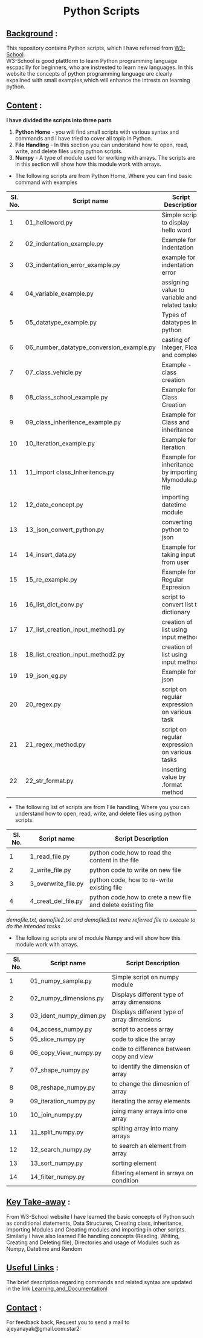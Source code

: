<h1 align="center">Python Scripts</h1>

<h2><ins>Background</ins> :</h2>

This repository contains Python scripts, which I have referred from [W3-School](https://www.w3schools.com/python/python_intro.asp).<br /> 
W3-School is good plattform to learn Python programming language escpacilly for beginners, who are instrested to learn new languages.
In this website the concepts of python programming language are clearly expalined with small examples,which will enhance the intrests on learning python.

<h2><ins>Content</ins> :</h2>

**I have divided the scripts into three parts**
 
 1. **Python Home** - you will find small scripts with various syntax and commands and I have tried to cover all topic in Python.
 2. **File Handling** - In this section you can understand how to open, read, write, and delete files using python scripts.
 3. **Numpy** - A type of module used for working with arrays. The scripts are in this section will show how this module work with arrays.

* The following scripts are from Python Home, Where you can find basic command with examples

| **Sl. No.** | **Script name** | **Script Description** |
----------|--------------|--------------
1| 01_helloword.py| Simple script to display hello word
2| 02_indentation_example.py| Example for indentation
3| 03_indentation_error_example.py | example for indentation error
4| 04_variable_example.py| assigning value to variable and related tasks
5| 05_datatype_example.py| Types of datatypes in python
6| 06_number_datatype_conversion_example.py| casting of Integer, Float and complex
7| 07_class_vehicle.py | Example - class creation
8| 08_class_school_example.py| Example for Class Creation
9| 09_class_inheritence_example.py | Example for Class and inheritance
10| 10_iteration_example.py| Example for Iteration
11| 11_import class_Inheritence.py| Example for inheritance by importing Mymodule.py file
12| 12_date_concept.py | importing datetime module
13| 13_json_convert_python.py| converting python to json  
14| 14_insert_data.py| Example for taking input from user
15| 15_re_example.py| Example for Regular Expresion
16| 16_list_dict_conv.py | script to convert list to dictionary
17| 17_list_creation_input_method1.py | creation of list using input method
18| 18_list_creation_input_method2.py| creation of list using input method
19| 19_json_eg.py  | Example  for json
20| 20_regex.py| script on regular expression on various task
21| 21_regex_method.py |script on regular expression on various tasks
22| 22_str_format.py| inserting value by .format method 

* The following list of scripts are from File handling, Where you you can understand how to open, read, write, and delete files using python scripts.

| **Sl. No.** | **Script name** | **Script Description** |
----------|--------------|--------------
1| 1_read_file.py| python code,how to read the content in the file
2| 2_write_file.py| python code to write on new file
3| 3_overwrite_file.py | python code, how to re-write existing file
4| 4_creat_del_file.py| python code,how to crete a new file and delete existing file

_demofile.txt, demofile2.txt and demofile3.txt were referred file to execute to do the intended tasks_

* The following scripts are of module Numpy and will show how this module work with arrays.

| **Sl. No.** | **Script name** | **Script Description** |
----------|--------------|--------------
1| 01_numpy_sample.py| Simple script on numpy module
2| 02_numpy_dimensions.py| Displays different type of array dimensions
3| 03_ident_numpy_dimen.py | Displays different type of array dimensions
4| 04_access_numpy.py| script to access array
5| 05_slice_numpy.py| code to slice the array
6| 06_copy_View_numpy.py|  code to difference between copy and view
7| 07_shape_numpy.py | to identify the dimension of array
8| 08_reshape_numpy.py| to change the dimesnion of array
9| 09_iteration_numpy.py | iterating the array elements
10| 10_join_numpy.py| joing many arrays into one array
11| 11_split_numpy.py| spliting array into many arrays
12| 12_search_numpy.py | to search an element from array
13| 13_sort_numpy.py| sorting element
14| 14_filter_numpy.py| filtering element in arrays on condition

<h2><ins>Key Take-away</ins> :</h2>
From W3-School website I have learned the basic concepts of Python such as conditional statements, Data Structures, Creating class, inheritance, Importing Modules and Creating modules and importing in other scripts.
Similarly I have also learned File handling concepts (Reading, Writing, Creating and Deleting file), Directories and usage of Modules such as Numpy, Datetime and Random

<h2><ins>Useful Links</ins> :</h2>

The brief description regarding commands and related syntax are updated in the link [Learning_and_Documentationl](https://github.com/ajeyln/learning_and_documentation/tree/master/python_language)

<h2><ins>Contact</ins> :</h2>
For feedback back, Request you to send a mail to ajeyanayak@gmail.com:star2:

